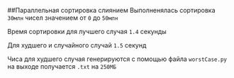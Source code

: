 ##Параллельная сортировка слиянием
Выполненялась сортировка `30млн` чисел значением от `0` до `50млн`

Время сортировки для лучшего случая `1.4` секунды

Для худшего и случайного случай `1.5` секунд

Чиса для худшего случая генерируются с помощью файла `worstCase.py` на выходе получается `.txt` на `250МБ`
